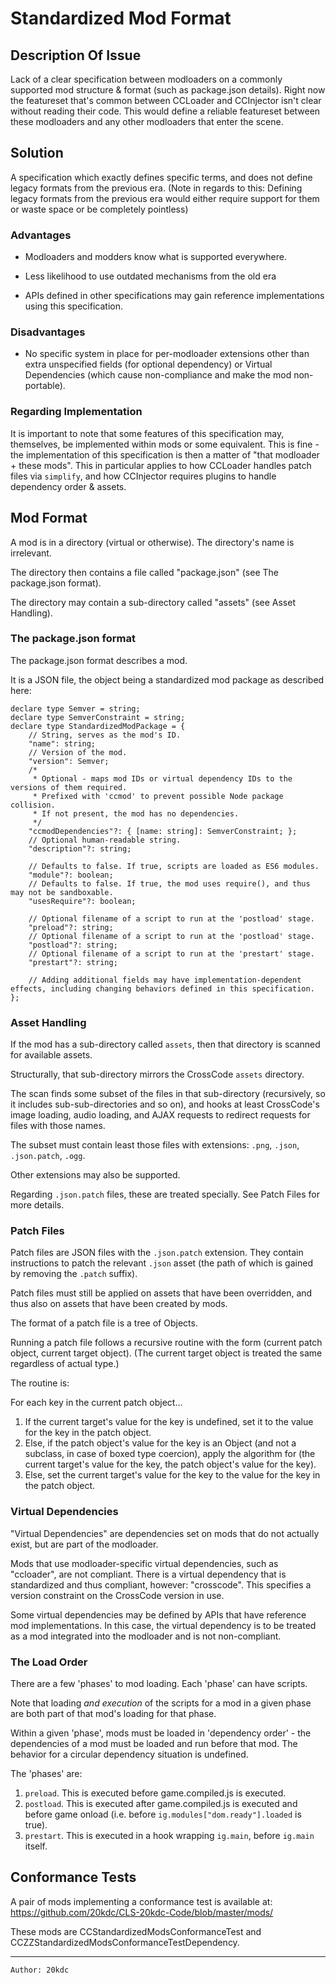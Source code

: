 # Standardized Mod Format

## Description Of Issue

Lack of a clear specification between modloaders on a commonly supported mod structure & format (such as package.json details).
Right now the featureset that's common between CCLoader and CCInjector isn't clear without reading their code.
This would define a reliable featureset between these modloaders and any other modloaders that enter the scene.

## Solution

A specification which exactly defines specific terms, and does not define legacy formats from the previous era.
(Note in regards to this: Defining legacy formats from the previous era would either require support for them or waste space or be completely pointless)

### Advantages

- Modloaders and modders know what is supported everywhere.

- Less likelihood to use outdated mechanisms from the old era

- APIs defined in other specifications may gain reference implementations using this specification.

### Disadvantages

- No specific system in place for per-modloader extensions other than extra unspecified fields (for optional dependency) or Virtual Dependencies (which cause non-compliance and make the mod non-portable).

### Regarding Implementation

It is important to note that some features of this specification may, themselves, be implemented within mods or some equivalent.
This is fine - the implementation of this specification is then a matter of "that modloader + these mods".
This in particular applies to how CCLoader handles patch files via `simplify`, and how CCInjector requires plugins to handle dependency order & assets.

## Mod Format

A mod is in a directory (virtual or otherwise). The directory's name is irrelevant.

The directory then contains a file called "package.json" (see The package.json format).

The directory may contain a sub-directory called "assets" (see Asset Handling).

### The package.json format

The package.json format describes a mod.

It is a JSON file, the object being a standardized mod package as described here:

```
declare type Semver = string;
declare type SemverConstraint = string;
declare type StandardizedModPackage = {
    // String, serves as the mod's ID.
    "name": string;
    // Version of the mod.
    "version": Semver;
    /*
     * Optional - maps mod IDs or virtual dependency IDs to the versions of them required.
     * Prefixed with 'ccmod' to prevent possible Node package collision.
     * If not present, the mod has no dependencies.
     */
    "ccmodDependencies"?: { [name: string]: SemverConstraint; };
    // Optional human-readable string.
    "description"?: string;

    // Defaults to false. If true, scripts are loaded as ES6 modules.
    "module"?: boolean;
    // Defaults to false. If true, the mod uses require(), and thus may not be sandboxable.
    "usesRequire"?: boolean;

    // Optional filename of a script to run at the 'postload' stage.
    "preload"?: string;
    // Optional filename of a script to run at the 'postload' stage.
    "postload"?: string;
    // Optional filename of a script to run at the 'prestart' stage.
    "prestart"?: string;

    // Adding additional fields may have implementation-dependent effects, including changing behaviors defined in this specification.
};
```

### Asset Handling

If the mod has a sub-directory called `assets`, then that directory is scanned for available assets.

Structurally, that sub-directory mirrors the CrossCode `assets` directory.

The scan finds some subset of the files in that sub-directory (recursively, so it includes sub-sub-directories and so on), and hooks at least CrossCode's image loading, audio loading, and AJAX requests to redirect requests for files with those names.

The subset must contain least those files with extensions: `.png`, `.json`, `.json.patch`, `.ogg`.

Other extensions may also be supported.

Regarding `.json.patch` files, these are treated specially. See Patch Files for more details.

### Patch Files

Patch files are JSON files with the `.json.patch` extension. They contain instructions to patch the relevant `.json` asset (the path of which is gained by removing the `.patch` suffix).

Patch files must still be applied on assets that have been overridden, and thus also on assets that have been created by mods.

The format of a patch file is a tree of Objects.

Running a patch file follows a recursive routine with the form (current patch object, current target object).
(The current target object is treated the same regardless of actual type.)

The routine is:

For each key in the current patch object...

1. If the current target's value for the key is undefined, set it to the value for the key in the patch object.
2. Else, if the patch object's value for the key is an Object (and not a subclass, in case of boxed type coercion), apply the algorithm for (the current target's value for the key, the patch object's value for the key).
3. Else, set the current target's value for the key to the value for the key in the patch object.

### Virtual Dependencies

"Virtual Dependencies" are dependencies set on mods that do not actually exist, but are part of the modloader.

Mods that use modloader-specific virtual dependencies, such as "ccloader", are not compliant.
There is a virtual dependency that is standardized and thus compliant, however: "crosscode". This specifies a version constraint on the CrossCode version in use.

Some virtual dependencies may be defined by APIs that have reference mod implementations.
In this case, the virtual dependency is to be treated as a mod integrated into the modloader and is not non-compliant.

### The Load Order

There are a few 'phases' to mod loading.
Each 'phase' can have scripts.

Note that loading *and execution* of the scripts for a mod in a given phase are both part of that mod's loading for that phase.

Within a given 'phase', mods must be loaded in 'dependency order' - the dependencies of a mod must be loaded and run before that mod.
The behavior for a circular dependency situation is undefined.

The 'phases' are:

1. `preload`. This is executed before game.compiled.js is executed.
2. `postload`. This is executed after game.compiled.js is executed and before game onload (i.e. before `ig.modules["dom.ready"].loaded` is true).
3. `prestart`. This is executed in a hook wrapping `ig.main`, before `ig.main` itself.

## Conformance Tests

A pair of mods implementing a conformance test is available at: https://github.com/20kdc/CLS-20kdc-Code/blob/master/mods/

These mods are CCStandardizedModsConformanceTest and CCZZStandardizedModsConformanceTestDependency.

---

```
Author: 20kdc
```

